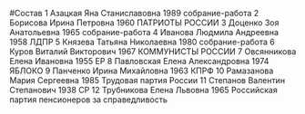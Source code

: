 #Состав
1 Азацкая Яна Станиславовна 1989 собрание-работа
2 Борисова Ирина Петровна 1960 ПАТРИОТЫ РОССИИ
3 Доценко Зоя Анатольевна 1965 собрание-работа
4 Иванова Людмила Андреевна 1958 ЛДПР
5 Князева Татьяна Николаевна 1980 собрание-работа
6 Куров Виталий Викторович 1967 КОММУНИСТЫ РОССИИ
7 Овсянникова Елена Ивановна 1955 ЕР
8 Павловская Елена Александровна 1974 ЯБЛОКО
9 Панченко Ирина Михайловна 1963 КПРФ
10 Рамазанова Мария Сергеевна 1985 Трудовая партия России
11 Степанов Валентин Степанович 1938 СР
12 Трубникова Елена Львовна 1965 Российская партия пенсионеров за справедливость
